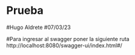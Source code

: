 # Prueba
#Hugo Aldrete
#07/03/23

#Para ingresar al swagger poner la siguiente ruta http://localhost:8080/swagger-ui/index.html#/
